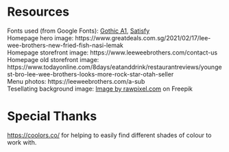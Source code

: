 <h1>Resources</h1>
Fonts used (from Google Fonts): <a href="https://fonts.google.com/specimen/Gothic+A1">Gothic A1</a>, <a href="https://fonts.google.com/specimen/Satisfy">Satisfy</a><br>
Homepage hero image: https://www.greatdeals.com.sg/2021/02/17/lee-wee-brothers-new-fried-fish-nasi-lemak<br>
Homepage storefront image: https://www.leeweebrothers.com/contact-us<br>
Homepage old storefront image: https://www.todayonline.com/8days/eatanddrink/restaurantreviews/youngest-bro-lee-wee-brothers-looks-more-rock-star-otah-seller<br>
Menu photos: https://leeweebrothers.com/a-sub<br>
Tesellating background image: <a href="https://www.freepik.com/free-vector/seamless-white-interlaced-rounded-arc-patterned-background_13313353.htm#query=background%20repeat&position=4&from_view=keyword&track=ais&uuid=03f3ca11-499c-4ee9-80f2-721c634f5ad0">Image by rawpixel.com</a> on Freepik<br>

<h1>Special Thanks</h1>
<a href="https://coolors.co/">https://coolors.co/</a> for helping to easily find different shades of colour to work with.